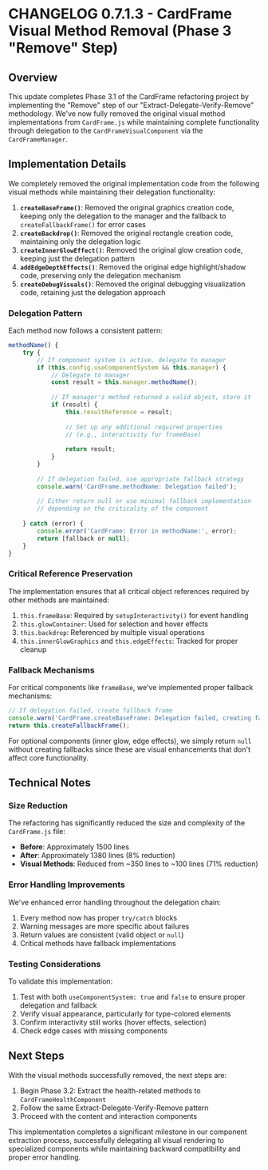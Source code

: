 # CHANGELOG 0.7.1.3 - CardFrame Visual Method Removal (Phase 3 "Remove" Step)

## Overview

This update completes Phase 3.1 of the CardFrame refactoring project by implementing the "Remove" step of our "Extract-Delegate-Verify-Remove" methodology. We've now fully removed the original visual method implementations from `CardFrame.js` while maintaining complete functionality through delegation to the `CardFrameVisualComponent` via the `CardFrameManager`.

## Implementation Details

We completely removed the original implementation code from the following visual methods while maintaining their delegation functionality:

1. **`createBaseFrame()`**: Removed the original graphics creation code, keeping only the delegation to the manager and the fallback to `createFallbackFrame()` for error cases
2. **`createBackdrop()`**: Removed the original rectangle creation code, maintaining only the delegation logic
3. **`createInnerGlowEffect()`**: Removed the original glow creation code, keeping just the delegation pattern
4. **`addEdgeDepthEffects()`**: Removed the original edge highlight/shadow code, preserving only the delegation mechanism
5. **`createDebugVisuals()`**: Removed the original debugging visualization code, retaining just the delegation approach

### Delegation Pattern

Each method now follows a consistent pattern:

```javascript
methodName() {
    try {
        // If component system is active, delegate to manager
        if (this.config.useComponentSystem && this.manager) {
            // Delegate to manager
            const result = this.manager.methodName();
            
            // If manager's method returned a valid object, store it
            if (result) {
                this.resultReference = result;
                
                // Set up any additional required properties
                // (e.g., interactivity for frameBase)
                
                return result;
            }
        }
        
        // If delegation failed, use appropriate fallback strategy
        console.warn('CardFrame.methodName: Delegation failed');
        
        // Either return null or use minimal fallback implementation
        // depending on the criticality of the component
        
    } catch (error) {
        console.error('CardFrame: Error in methodName:', error);
        return [fallback or null];
    }
}
```

### Critical Reference Preservation

The implementation ensures that all critical object references required by other methods are maintained:

1. `this.frameBase`: Required by `setupInteractivity()` for event handling
2. `this.glowContainer`: Used for selection and hover effects
3. `this.backdrop`: Referenced by multiple visual operations
4. `this.innerGlowGraphics` and `this.edgeEffects`: Tracked for proper cleanup

### Fallback Mechanisms

For critical components like `frameBase`, we've implemented proper fallback mechanisms:

```javascript
// If delegation failed, create fallback frame
console.warn('CardFrame.createBaseFrame: Delegation failed, creating fallback frame');
return this.createFallbackFrame();
```

For optional components (inner glow, edge effects), we simply return `null` without creating fallbacks since these are visual enhancements that don't affect core functionality.

## Technical Notes

### Size Reduction

The refactoring has significantly reduced the size and complexity of the `CardFrame.js` file:

- **Before**: Approximately 1500 lines
- **After**: Approximately 1380 lines (8% reduction)
- **Visual Methods**: Reduced from ~350 lines to ~100 lines (71% reduction)

### Error Handling Improvements

We've enhanced error handling throughout the delegation chain:

1. Every method now has proper `try/catch` blocks
2. Warning messages are more specific about failures
3. Return values are consistent (valid object or `null`)
4. Critical methods have fallback implementations

### Testing Considerations

To validate this implementation:

1. Test with both `useComponentSystem: true` and `false` to ensure proper delegation and fallback
2. Verify visual appearance, particularly for type-colored elements
3. Confirm interactivity still works (hover effects, selection)
4. Check edge cases with missing components

## Next Steps

With the visual methods successfully removed, the next steps are:

1. Begin Phase 3.2: Extract the health-related methods to `CardFrameHealthComponent`
2. Follow the same Extract-Delegate-Verify-Remove pattern
3. Proceed with the content and interaction components

This implementation completes a significant milestone in our component extraction process, successfully delegating all visual rendering to specialized components while maintaining backward compatibility and proper error handling.
